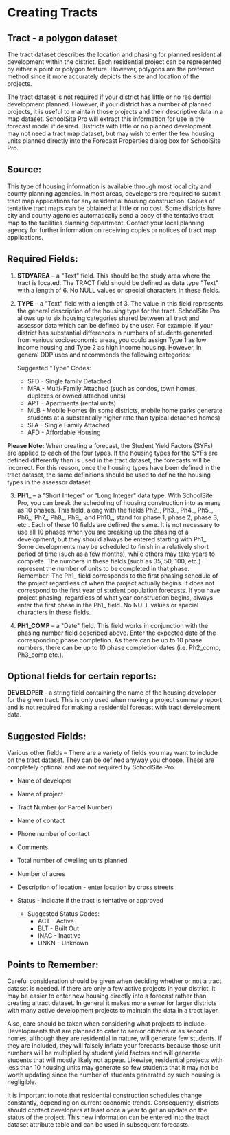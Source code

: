 # Creating Tracts
## Tract - a polygon dataset
The tract dataset describes the location and phasing for planned residential development within the district. Each residential project can be represented by either a point or polygon feature. However, polygons are the preferred method since it more accurately depicts the size and location of the projects.  

 

The tract dataset is not required if your district has little or no residential development planned. However, if your district has a number of planned projects, it is useful to maintain those projects and their descriptive data in a map dataset. SchoolSite Pro will extract this information for use in the forecast model if desired. Districts with little or no planned development may not need a tract map dataset, but may wish to enter the few housing units planned directly into the Forecast Properties dialog box for SchoolSite Pro.  

## Source:
This type of housing information is available through most local city and county planning agencies.  In most areas, developers are required to submit tract map applications for any residential housing construction.  Copies of tentative tract maps can be obtained at little or no cost.  Some districts have city and county agencies automatically send a copy of the tentative tract map to the facilities planning department.  Contact your local planning agency for further information on receiving copies or notices of tract map applications.

## Required Fields:
1. **STDYAREA** – a "Text" field.  This should be the study area where the tract is located. The TRACT field should be defined as data type "Text" with a length of 6. No NULL values or special characters in these fields.

2. **TYPE** – a "Text" field with a length of  3.  The value in this field represents the general description of the housing type for the tract. SchoolSite Pro allows up to six housing categories shared between all tract and assessor data which can be defined by the user. For example, if your district has substantial differences in numbers of students generated from various socioeconomic areas, you could assign Type 1 as low income housing and Type 2 as high income housing. However, in general DDP uses and recommends the following categories:  

   Suggested "Type" Codes:
   * SFD - Single family Detached
   * MFA - Multi-Family Attached (such as condos, town homes, duplexes or owned attached units)
   * APT - Apartments (rental units)
   * MLB - Mobile Homes (In some districts, mobile home parks generate students at a substantially higher rate than typical detached homes)
   * SFA - Single Family Attached
   * AFD - Affordable Housing

**Please Note:** When creating a forecast, the Student Yield Factors (SYFs) are applied to each of the four types. If the housing types for the SYFs are defined differently than is used in the tract dataset, the forecasts will be incorrect.  For this reason, once the housing types have been defined in the tract dataset, the same definitions should be used to define the housing types in the assessor dataset.  

 

3. __PH1___ – a "Short Integer" or "Long Integer" data type. With SchoolSite Pro, you can break the scheduling of housing construction into as many as 10 phases.  This field, along with the fields Ph2_, Ph3_, Ph4_, Ph5_, Ph6_, Ph7_, Ph8_, Ph9_, and Ph10_, stand for phase 1, phase 2, phase 3, etc..  Each of these 10 fields are defined the same.  It is not necessary to use all 10 phases when you are breaking up the phasing of a development, but they should always be entered starting with Ph1_.  Some developments may be scheduled to finish in a relatively short period of time (such as a few months), while others may take years to complete.  The numbers in these fields (such as 35, 50, 100, etc.) represent the number of units to be completed in that phase. Remember: The Ph1_ field corresponds to the first phasing schedule of the project regardless of when the project actually begins. It does not correspond to the first year of student population forecasts. If you have project phasing, regardless of what year construction begins, always enter the first phase in the Ph1_ field. No NULL values or special characters in these fields.

4. **PH1_COMP** – a "Date" field.  This field works in conjunction with the phasing number field described above.  Enter the expected date of the corresponding phase completion.  As there can be up to 10 phase numbers, there can be up to 10 phase completion dates (i.e. Ph2_comp, Ph3_comp etc.).

## Optional fields for certain reports:
**DEVELOPER** - a string field containing the name of the housing developer for the given tract. This is only used when making a project summary report and is not required for making a residential forecast with tract development data.

## Suggested Fields:
Various other fields – There are a variety of fields you may want to include on the tract dataset.  They can be defined anyway you choose.  These are completely optional and are not required by SchoolSite Pro.  

* Name of developer

* Name of project

* Tract Number (or Parcel Number)

* Name of contact

* Phone number of contact

* Comments

* Total number of dwelling units planned

* Number of acres

* Description of location - enter location by cross streets

* Status - indicate if the tract is tentative or approved
  * Suggested Status Codes:
    * ACT - Active
    * BLT - Built Out
    * INAC - Inactive
    * UNKN - Unknown

## Points to Remember:
Careful consideration should be given when deciding whether or not a tract dataset is needed. If there are only a few active projects in your district, it may be easier to enter new housing directly into a forecast rather than creating a tract dataset. In general it makes more sense for larger districts with many active development projects to maintain the data in a tract layer.

 

Also, care should be taken when considering what projects to include.  Developments that are planned to cater to senior citizens or as second homes, although they are residential in nature, will generate few students.  If they are included, they will falsely inflate your forecasts because those unit numbers will be multiplied by student yield factors and will generate students that will mostly likely not appear.  Likewise, residential projects with less than 10 housing units may generate so few students that it may not be worth updating since the number of students generated by such housing is negligible.

 

It is important to note that residential construction schedules change constantly, depending on current economic trends. Consequently, districts should contact developers at least once a year to get an update on the status of the project.  This new information can be entered into the tract dataset attribute table and can be used in subsequent forecasts.
 
